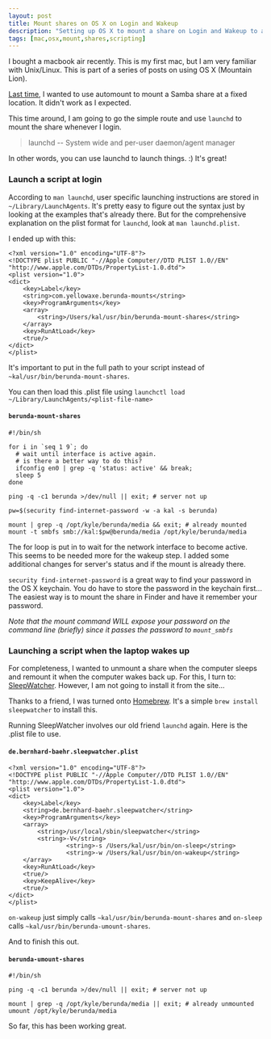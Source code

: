 ```yaml
---
layout: post
title: Mount shares on OS X on Login and Wakeup
description: "Setting up OS X to mount a share on Login and Wakeup to a fixed location"
tags: [mac,osx,mount,shares,scripting]
---
```


I bought a macbook air recently. This is my first mac, but I am very familiar with Unix/Linux. This is part of a series of posts on using OS X (Mountain Lion).

[Last time]({{site.url}}/osx-automount-mds-oddity/), I wanted to use automount to mount a Samba share at a fixed location. It didn't work as I expected.

This time around, I am going to go the simple route and use `launchd` to mount the share whenever I login.

> launchd -- System wide and per-user daemon/agent manager

In other words, you can use launchd to launch things. :) It's great!

### Launch a script at login
According to `man launchd`, user specific launching instructions are stored in `~/Library/LaunchAgents`. It's pretty easy to figure out the syntax just by looking at the examples that's already there. But for the comprehensive explanation on the plist format for `launchd`, look at `man launchd.plist`.

I ended up with this:

```
<?xml version="1.0" encoding="UTF-8"?>
<!DOCTYPE plist PUBLIC "-//Apple Computer//DTD PLIST 1.0//EN" "http://www.apple.com/DTDs/PropertyList-1.0.dtd">
<plist version="1.0">
<dict>
	<key>Label</key>
	<string>com.yellowaxe.berunda-mounts</string>
	<key>ProgramArguments</key>
	<array>
		<string>/Users/kal/usr/bin/berunda-mount-shares</string>
	</array>
	<key>RunAtLoad</key>
	<true/>
</dict>
</plist>
```

It's important to put in the full path to your script instead of `~kal/usr/bin/berunda-mount-shares`.

You can then load this .plist file using `launchctl load ~/Library/LaunchAgents/<plist-file-name>`

#### `berunda-mount-shares`
```
#!/bin/sh

for i in `seq 1 9`; do
  # wait until interface is active again.
  # is there a better way to do this?
  ifconfig en0 | grep -q 'status: active' && break;
  sleep 5
done

ping -q -c1 berunda >/dev/null || exit; # server not up

pw=$(security find-internet-password -w -a kal -s berunda)

mount | grep -q /opt/kyle/berunda/media && exit; # already mounted
mount -t smbfs smb://kal:$pw@berunda/media /opt/kyle/berunda/media
```

The for loop is put in to wait for the network interface to become active. This seems to be needed more for the wakeup step. I added some additional changes for server's status and if the mount is already there.

`security find-internet-password` is a great way to find your password in the OS X keychain. You do have to store the password in the keychain first... The easiest way is to mount the share in Finder and have it remember your password.

*Note that the mount command WILL expose your password on the command line (briefly) since it passes the password to `mount_smbfs`*

### Launching a script when the laptop wakes up

For completeness, I wanted to unmount a share when the computer sleeps and remount it when the computer wakes back up. For this, I turn to: [SleepWatcher](http://www.bernhard-baehr.de/). However, I am not going to install it from the site...

Thanks to a friend, I was turned onto [Homebrew](http://brew.sh/). It's a simple `brew install sleepwatcher` to install this.

Running SleepWatcher involves our old friend `launchd` again. Here is the .plist file to use.

#### `de.bernhard-baehr.sleepwatcher.plist`
```
<?xml version="1.0" encoding="UTF-8"?>
<!DOCTYPE plist PUBLIC "-//Apple Computer//DTD PLIST 1.0//EN" "http://www.apple.com/DTDs/PropertyList-1.0.dtd">
<plist version="1.0">
<dict>
	<key>Label</key>
	<string>de.bernhard-baehr.sleepwatcher</string>
	<key>ProgramArguments</key>
	<array>
		<string>/usr/local/sbin/sleepwatcher</string>
		<string>-V</string>
                <string>-s /Users/kal/usr/bin/on-sleep</string>
                <string>-w /Users/kal/usr/bin/on-wakeup</string>
	</array>
	<key>RunAtLoad</key>
	<true/>
	<key>KeepAlive</key>
	<true/>
</dict>
</plist>
```

`on-wakeup` just simply calls `~kal/usr/bin/berunda-mount-shares` and `on-sleep` calls `~kal/usr/bin/berunda-umount-shares`.

And to finish this out.

#### `berunda-umount-shares`
```
#!/bin/sh

ping -q -c1 berunda >/dev/null || exit; # server not up

mount | grep -q /opt/kyle/berunda/media || exit; # already unmounted
umount /opt/kyle/berunda/media
```

So far, this has been working great.

